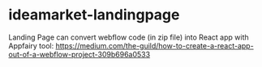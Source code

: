 # ideamarket-landingpage
Landing Page
can convert webflow code (in zip file) into React app with Appfairy tool: https://medium.com/the-guild/how-to-create-a-react-app-out-of-a-webflow-project-309b696a0533
